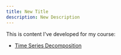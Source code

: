 ```yaml
---
title: New Title
description: New Description
---
```


This is content I've developed for my course:
- [Time Series Decomposition](/TimeSeries/index.md)
